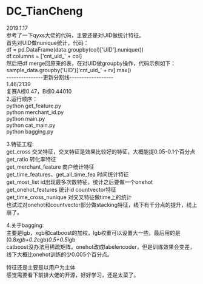 # DC_TianCheng  
2019.1.17    
参考了一下qyxs大佬的代码，主要还是对UID做统计特征。  
首先对UID做nunique统计，代码：  
df = pd.DataFrame(data.groupby(col)['UID'].nunique())  
df.columns = ['cnt_uid_' + col]  
然后把df merge回原来的表，在对UID做groupby操作，代码示例如下：  
sample_data.groupby('UID')['cnt_uid_' + rv].max()  
---------------更新分割线------------------  
1.46/2139  
复赛A榜0.47，B榜0.44010    
2.运行顺序：  
python get_feature.py  
python merchant_id.py  
python main.py  
python cat_main.py  
python bagging.py  

3.特征工程:  
get_cross 交叉特征，交叉特征是效果比较好的特征，大概能提0.05-0.1个百分点  
get_ratio 转化率特征  
get_merchant_feature 商户统计特征  
get_time_features，get_all_time_fea 时间统计特征  
get_most_list  id出现最多次数特征，统计之后要做一个onehot  
get_onehot_features  统计id countvector特征  
get_time_cross_nunique 对交叉特征做time上的统计  
也试过对onehot和countvector部分做stacking特征，线下有千分点的提升，线上崩了。  

4.关于bagging:  
主要是lgb，xgb和catboost的加权，lgb权重可以设置大一些。最后用的是(0.8*xgb+0.2*cgb)*0.5+0.5*lgb  
catboost没办法用稀疏矩阵，onehot改成labelencoder，但是训练效果会变差，线下大概比onehot训练的少0.005个百分点。  

特征还是主要是以用户为主体  
感觉需要看下前排大佬的开源，好好学习，还是太菜了。
